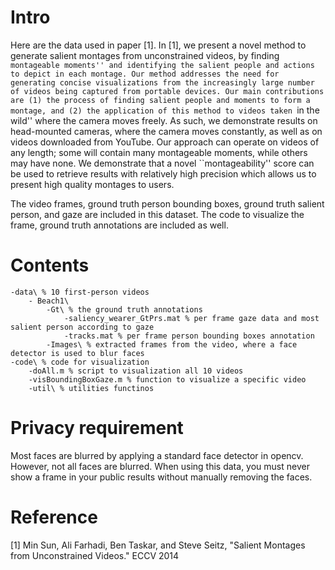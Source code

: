# Intro
Here are the data used in paper [1].
In [1], we present a novel method to generate salient montages from unconstrained videos, by finding ``montageable moments'' and identifying the salient people and actions to depict in each montage. Our method addresses the need for generating concise visualizations from the increasingly large number of videos being captured from portable devices. Our main contributions are (1) the process of finding salient people and moments to form a montage, and (2) the application of this method to videos taken ``in the wild'' where the camera moves freely. As such, we demonstrate results on head-mounted cameras, where the camera moves constantly, as well as on videos downloaded from YouTube. Our approach can operate on videos of any length; some will contain many montageable moments, while others may have none. We demonstrate that a novel ``montageability'' score can be used to retrieve results with relatively high precision which allows us to present high quality montages to users.

The video frames, ground truth person bounding boxes, ground truth salient person, and gaze are included in this dataset.
The code to visualize the frame, ground truth annotations are included as well.

# Contents
	-data\ % 10 first-person videos
		- Beach1\
			-Gt\ % the ground truth annotations
				-saliency_wearer_GtPrs.mat % per frame gaze data and most salient person according to gaze
				-tracks.mat % per frame person bounding boxes annotation
			-Images\ % extracted frames from the video, where a face detector is used to blur faces
	-code\ % code for visualization
		-doAll.m % script to visualization all 10 videos
		-visBoundingBoxGaze.m % function to visualize a specific video
		-util\ % utilities functinos

# Privacy requirement
Most faces are blurred by applying a standard face detector in opencv. However, not all faces are blurred.
When using this data, you must never show a frame in your public results without manually removing the faces.

# Reference
[1] Min Sun, Ali Farhadi, Ben Taskar, and Steve Seitz, "Salient Montages from Unconstrained Videos." ECCV 2014
